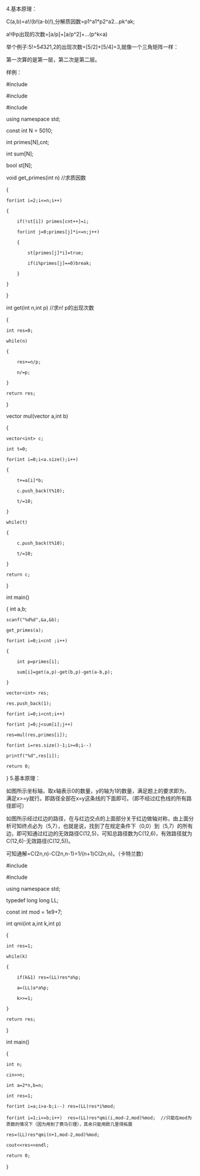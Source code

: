 4.基本原理：

C(a,b)=a!/(b!(a-b)!),分解质因数=p1^a1*p2^a2...pk^ak;

a!中p出现的次数=[a/p]+[a/p^2]+...(p^k<a)

举个例子:5!=5*4*3*2*1,2的出现次数=[5/2]+[5/4]=3,就像一个三角矩阵一样：

第一次算的是第一层，第二次是第二层。

样例：

#include<iostream>

#include<algorithm>

#include<vector>

using namespace std;

const int N = 5010;

int primes[N],cnt;

int sum[N];

bool st[N];

void get_primes(int n)   //求质因数

{

    for(int i=2;i<=n;i++)
    
    {
    
        if(!st[i]) primes[cnt++]=i;
        
        for(int j=0;primes[j]*i<=n;j++)
        
        {
        
            st[primes[j]*i]=true;
            
            if(i%primes[j]==0)break;
            
        }
        
    }
    
}

int get(int n,int p)   //求n! p的出现次数

{

    int res=0;
    
    while(n)
    
    {
    
        res+=n/p;
        
        n/=p;
        
    }
    
    return res;
    
}

vector<int> mul(vector<int> a,int b)

{

    vector<int> c;
    
    int t=0;
    
    for(int i=0;i<a.size();i++)
    
    {
    
        t+=a[i]*b;
        
        c.push_back(t%10);
        
        t/=10;
        
    }
    
    while(t)
    
    {
    
        c.push_back(t%10);
        
        t/=10;
        
    }
    
    return c;
    
}

int main()

{
    int a,b;
    
    scanf("%d%d",&a,&b);
    
    get_primes(a);
    
    for(int i=0;i<cnt ;i++)
    
    {
    
        int p=primes[i];
        
        sum[i]=get(a,p)-get(b,p)-get(a-b,p); 
        
    }
    
    vector<int> res;
    
    res.push_back(1);
    
    for(int i=0;i<cnt;i++)
    
    for(int j=0;j<sum[i];j++)
    
    res=mul(res,primes[i]);
    
    for(int i=res.size()-1;i>=0;i--)
    
    printf("%d",res[i]);
    
    return 0;
    
}
5.基本原理：


如图所示坐标轴，取x轴表示0的数量，y的轴为1的数量，满足题上的要求即为，满足x>=y就行。即路径全部在x=y这条线的下面即可。（即不经过红色线的所有路径即可）

如图所示经过红边的路径，在与红边交点的上面部分关于红边做轴对称，由上面分析可知终点必为（5,7），也就是说，找到了在规定条件下（0,0）到（5,7）的所有边，即可知通过红边的无效路径C(12,5)，可知总路径数为C(12,6)，有效路径就为C(12,6)-无效路径(C(12,5))。
    
可知通解=C(2n,n)-C(2n,n-1)=1/(n+1)C(2n,n)。（卡特兰数）
    
#include<iostream>
    
#include<algorithm>

using namespace std;

typedef long long LL;

const int mod = 1e9+7;
    
int qmi(int a,int k,int p)
    
{
    
    int res=1;
    
    while(k)
    
    {
    
        if(k&1) res=(LL)res*a%p;
    
        a=(LL)a*a%p;
    
        k>>=1;
    
    }
    
    return res;
    
}

int main()
    
{
    
    int n;
    
    cin>>n;
    
    int a=2*n,b=n;
    
    int res=1;
    
    for(int i=a;i>a-b;i--) res=(LL)res*i%mod;
    
    for(int i=1;i<=b;i++)  res=(LL)res*qmi(i,mod-2,mod)%mod;  //只能在mod为质数的情况下（因为用到了费马引理），其余只能用欧几里得拓展
    
    res=(LL)res*qmi(n+1,mod-2,mod)%mod;
    
    cout<<res<<endl;
                    
    return 0;
                    
}
